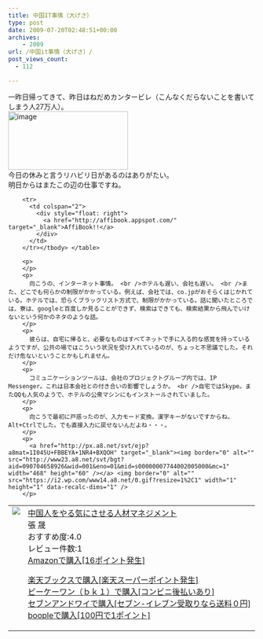 ```yaml
---
title: 中国IT事情（大げさ）
type: post
date: 2009-07-20T02:48:51+00:00
archives:
    - 2009
url: /中国it事情（大げさ）/
post_views_count:
  - 112

---
```

一昨日帰ってきて、昨日はねだめカンタービレ（こんなくだらないことを書いてしまう人27万人）。  
[<img style="border-right-width: 0px; display: inline; border-top-width: 0px; border-bottom-width: 0px; border-left-width: 0px" title="image" border="0" alt="image" src="https://i2.wp.com/jqinglong.html.xdomain.jp/bimg/image_thumb_21.png?resize=244%2C119" width="244" height="119" data-recalc-dims="1" />][1]  
今日の休みと言うリハビリ日があるのはありがたい。  
明日からはまたこの辺の仕事ですね。 

<table>
  <tr>
    <td style="vertical-align: top">
      <a href="http://www.amazon.co.jp/%E4%B8%AD%E5%9B%BD%E4%BA%BA%E3%82%92%E3%82%84%E3%82%8B%E6%B0%97%E3%81%AB%E3%81%95%E3%81%9B%E3%82%8B%E4%BA%BA%E6%9D%90%E3%83%9E%E3%83%8D%E3%82%B8%E3%83%A1%E3%83%B3%E3%83%88-%E5%BC%B5-%E6%99%9F/dp/4478440484%3FSubscriptionId%3D1JWQWN8E4Z5TR27962G2%26tag%3Dgaeaffibook-22%26linkCode%3Dxm2%26camp%3D2025%26creative%3D165953%26creativeASIN%3D4478440484" target="_blank"><img style="border-bottom-style: none; border-right-style: none; border-top-style: none; border-left-style: none" src="https://i2.wp.com/ecx.images-amazon.com/images/I/51ZXRKRE2DL._SL160_.jpg" data-recalc-dims="1" /> </a>
    </td>
    <td style="vertical-align: top">
      <a href="http://www.amazon.co.jp/%E4%B8%AD%E5%9B%BD%E4%BA%BA%E3%82%92%E3%82%84%E3%82%8B%E6%B0%97%E3%81%AB%E3%81%95%E3%81%9B%E3%82%8B%E4%BA%BA%E6%9D%90%E3%83%9E%E3%83%8D%E3%82%B8%E3%83%A1%E3%83%B3%E3%83%88-%E5%BC%B5-%E6%99%9F/dp/4478440484%3FSubscriptionId%3D1JWQWN8E4Z5TR27962G2%26tag%3Dgaeaffibook-22%26linkCode%3Dxm2%26camp%3D2025%26creative%3D165953%26creativeASIN%3D4478440484" target="_blank">中国人をやる気にさせる人材マネジメント </a> <br />張 晟 <br />おすすめ度:4.0 <br />レビュー件数:1 <br /><a href="http://www.amazon.co.jp/%E4%B8%AD%E5%9B%BD%E4%BA%BA%E3%82%92%E3%82%84%E3%82%8B%E6%B0%97%E3%81%AB%E3%81%95%E3%81%9B%E3%82%8B%E4%BA%BA%E6%9D%90%E3%83%9E%E3%83%8D%E3%82%B8%E3%83%A1%E3%83%B3%E3%83%88-%E5%BC%B5-%E6%99%9F/dp/4478440484%3FSubscriptionId%3D1JWQWN8E4Z5TR27962G2%26tag%3Dgaeaffibook-22%26linkCode%3Dxm2%26camp%3D2025%26creative%3D165953%26creativeASIN%3D4478440484" target="_blank">Amazonで購入[16ポイント発生] </a> </p>
      <p>
        <a href="http://px.a8.net/svt/ejp?a8mat=1HPMBD+EAZZ1U+5WS+C1DUQ&a8ejpredirect=http%3A%2F%2Fsearch.books.rakuten.co.jp%2Fbksearch%2Fdt%3Fg%3D001%26bisbn%3D4478440484" target="_blank">楽天ブックスで購入[楽天スーパーポイント発生]</a> <img border="0" alt="" src="https://i2.wp.com/www12.a8.net/0.gif?resize=1%2C1" width="1" height="1" data-recalc-dims="1" /> <br /><a href="http://px.a8.net/svt/ejp?a8mat=1HRMFS+EEKKOI+10UY+HUKPU&a8ejpredirect=http%3A%2F%2Fwww.bk1.jp%2FkeywordSearchResult%2F%3Fkeyword%3D4478440484%26storeCd%3D1%26searchFlg%3D9%26x%3D43%26y%3D11%26partnerid%3D02a801" target="_blank">ビーケーワン（ｂｋ１）で購入[コンビニ後払いあり]</a> <img border="0" alt="" src="https://i2.wp.com/www12.a8.net/0.gif?resize=1%2C1" width="1" height="1" data-recalc-dims="1" /> <br /><a href="http://click.linksynergy.com/fs-bin/statform?id=aR0TIOX*qAA&offerid=137560&bnid=1490&subid=&subid=0&kword_in=4478440484&oop=on" target="_blank">セブンアンドワイで購入[セブン-イレブン受取りなら送料０円]</a><img border="0" src="http://ad.linksynergy.com/fs-bin/show?id=aR0TIOX*qAA&bids=137560&type=5&subid=0" width="1" height="1" /> <br /><a href="http://click.linksynergy.com/fs-bin/statform?id=aR0TIOX*qAA&offerid=33310&bnid=2&subid=0&ifc=4&ifr=9784478440483" target="_blank">boopleで購入[100円で1ポイント]</a> </td> </tr> 
        
        <tr>
          <td colspan="2">
            <div style="float: right">
              <a href="http://affibook.appspot.com/" target="_blank">AffiBook!!</a>
            </div>
          </td>
        </tr></tbody> </table> 
        
        <p>
        </p>
        <p>
          向こうの、インターネット事情。 <br />ホテルも遅い、会社も遅い。 <br />また、どこでも何らかの制限がかかっている。例えば、会社では、co.jpがおそらくはじかれている。ホテルでは、恐らくブラックリスト方式で、制限がかかっている。話に聞いたところでは、寮は、googleと百度しか見ることができず、検索はできても、検索結果から飛んでいけないという何かのネタのような話。
        </p>
        <p>
          彼らは、自宅に帰ると、必要なものはすべてネットで手に入る的な感覚を持っているようですが、公共の場ではこういう状況を受け入れているのが、ちょっと不思議でした。それだけ危ないということかもしれません。
        </p>
        <p>
          コミュニケーションツールは、会社のプロジェクトグループ内では、IP Messenger。これは日本会社との付き合いの影響でしょうか。 <br />自宅ではSkype。またQQも人気のようで、ホテルの公衆マシンにもインストールされていました。
        </p>
        <p>
          向こうで最初に戸惑ったのが、入力モード変換。漢字キーがないですからね。Alt+Ctrlでした。でも直接入力に戻せないんだよね・・・。
        </p>
        <p>
          <a href="http://px.a8.net/svt/ejp?a8mat=1I045U+FBBEYA+1NR4+BXQOH" target="_blank"><img border="0" alt="" src="http://www23.a8.net/svt/bgt?aid=090704658926&wid=001&eno=01&mid=s00000007744002005000&mc=1" width="468" height="60" /></a> <img border="0" alt="" src="https://i2.wp.com/www14.a8.net/0.gif?resize=1%2C1" width="1" height="1" data-recalc-dims="1" />
        </p>

 [1]: https://i2.wp.com/jqinglong.html.xdomain.jp/bimg/image_21.png